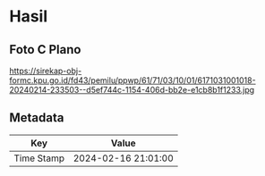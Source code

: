 # Hasil

## Foto C Plano

https://sirekap-obj-formc.kpu.go.id/fd43/pemilu/ppwp/61/71/03/10/01/6171031001018-20240214-233503--d5ef744c-1154-406d-bb2e-e1cb8b1f1233.jpg


## Metadata

| Key        | Value               |
| ---------- | ------------------- |
| Time Stamp | 2024-02-16 21:01:00 |



